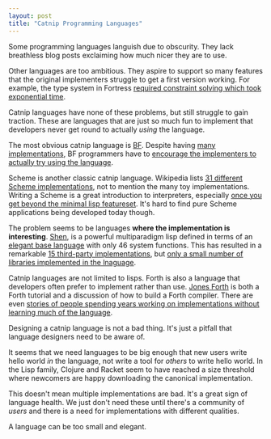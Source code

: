 ```yaml
--- 
layout: post
title: "Catnip Programming Languages"
---
```


Some programming languages languish due to obscurity. They lack
breathless blog posts exclaiming how much nicer they are to use.

Other languages are too ambitious. They aspire to support so many
features that the original implementers struggle to get a first
version working. For example, the type system in Fortress
[required constraint solving which took exponential time](https://youtu.be/EZD3Scuv02g?t=50m10s).

Catnip languages have none of these problems, but still struggle to
gain traction. These are languages that are just so much fun to
implement that developers never get round to actually *using* the
language.

The most obvious catnip language
is [BF](https://en.wikipedia.org/wiki/Brainfuck). Despite
having
[many implementations](https://esolangs.org/wiki/Brainfuck_implementations),
BF programmers have to [encourage the implementers to actually try using the language](http://www.hevanet.com/cristofd/brainfuck/epistle.html).

Scheme is another classic catnip language. Wikipedia
lists
[31 different Scheme implementations](https://en.wikipedia.org/wiki/Category:Scheme_(programming_language)_implementations),
not to mention the many toy implementations. Writing a Scheme is a
great introduction to interpreters,
especially
[once you get beyond the minimal lisp featureset](http://axisofeval.blogspot.co.uk/2011/01/more-fully-featured-modern-lisps.html).
It's hard to find pure Scheme applications being developed today
though.

The problem seems to be languages **where the implementation is
interesting**. [Shen](http://www.shenlanguage.org/), is a powerful
multiparadigm lisp defined in terms of an
[elegant base language](http://www.shenlanguage.org/learn-shen/shendoc.htm#Kl) with
only 46 system functions. This has resulted in a remarkable
[15 third-party implementations](https://github.com/Shen-Language/wiki/wiki#ports),
but
[only a small number of libraries implemented in the lnaguage](http://www.shenlanguage.org/library.html).

Catnip languages are not limited to lisps. Forth is also a language
that developers often prefer to implement rather than
use. [Jones Forth](https://github.com/AlexandreAbreu/jonesforth/blob/master/jonesforth.S) is
both a Forth tutorial and a discussion of how to build a Forth
compiler. There are even
[stories of people spending years working on implementations without learning much of the language](http://yosefk.com/blog/my-history-with-forth-stack-machines.html).

Designing a catnip language is not a bad thing. It's just a pitfall
that language designers need to be aware of.

It seems that we need languages to be big enough that new users write
hello world *in* the language, not write a tool for *others* to write
hello world. In the Lisp family, Clojure and Racket seem to have
reached a size threshold where newcomers are happy downloading the
canonical implementation.

This doesn't mean multiple implementations are bad. It's a great sign
of language health. We just don't need these until there's a community of
*users* and there is a need for implementations with different
qualities.

A language can be too small and elegant.
